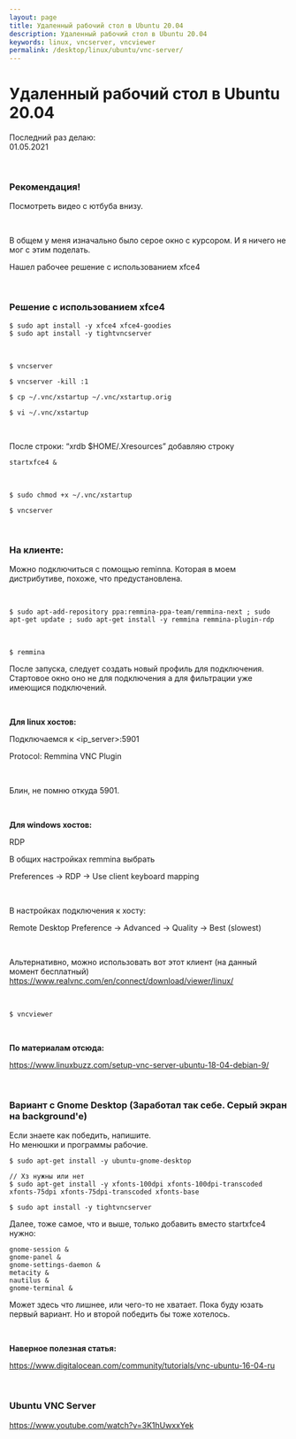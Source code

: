 ```yaml
---
layout: page
title: Удаленный рабочий стол в Ubuntu 20.04
description: Удаленный рабочий стол в Ubuntu 20.04
keywords: linux, vncserver, vncviewer
permalink: /desktop/linux/ubuntu/vnc-server/
---
```


# Удаленный рабочий стол в Ubuntu 20.04

Последний раз делаю:  
01.05.2021

<br/>

### Рекомендация!

Посмотреть видео с ютбуба внизу.

<br/>

В общем у меня изначально было серое окно с курсором. И я ничего не мог с этим поделать.

Нашел рабочее решение с использованием xfce4

<br/>

### Решение с использованием xfce4

    $ sudo apt install -y xfce4 xfce4-goodies
    $ sudo apt install -y tightvncserver

<br/>

    $ vncserver

    $ vncserver -kill :1

    $ cp ~/.vnc/xstartup ~/.vnc/xstartup.orig

    $ vi ~/.vnc/xstartup

<br/>

После строки: “xrdb $HOME/.Xresources” добавляю строку

```
startxfce4 &
```

<br/>

```
$ sudo chmod +x ~/.vnc/xstartup

$ vncserver
```

<br/>

### На клиенте:

Можно подключиться с помощью reminna. Которая в моем дистрибутиве, похоже, что предустановлена.

<br/>

```
$ sudo apt-add-repository ppa:remmina-ppa-team/remmina-next ; sudo apt-get update ; sudo apt-get install -y remmina remmina-plugin-rdp
```

<br/>

```
$ remmina
```

После запуска, следует создать новый профиль для подключения. Стартовое окно оно не для подключения а для фильтрации уже имеющися подключений.

<br/>

**Для linux хостов:**

Подключаемся к <ip_server>:5901

Protocol: Remmina VNC Plugin

<br/>

Блин, не помню откуда 5901.

<br/>

**Для windows хостов:**

RDP

В общих настройках remmina выбрать

Preferences -> RDP -> Use client keyboard mapping

<br/>

В настройках подключения к хосту:

Remote Desktop Preference -> Advanced -> Quality -> Best (slowest)

<br/>

Альтернативно, можно использовать вот этот клиент (на данный момент бесплатный)  
https://www.realvnc.com/en/connect/download/viewer/linux/

<br/>

```
$ vncviewer
```

<br/>

**По материалам отсюда:**

https://www.linuxbuzz.com/setup-vnc-server-ubuntu-18-04-debian-9/

<br/>

### Вариант с Gnome Desktop (Заработал так себе. Серый экран на background'е)

Если знаете как победить, напишите.  
Но менюшки и программы рабочие.

```
$ sudo apt-get install -y ubuntu-gnome-desktop

// Хз нужны или нет
$ sudo apt-get install -y xfonts-100dpi xfonts-100dpi-transcoded xfonts-75dpi xfonts-75dpi-transcoded xfonts-base

$ sudo apt install -y tightvncserver
```

Далее, тоже самое, что и выше, только добавить вместо startxfce4 нужно:

```
gnome-session &
gnome-panel &
gnome-settings-daemon &
metacity &
nautilus &
gnome-terminal &
```

Может здесь что лишнее, или чего-то не хватает.
Пока буду юзать первый вариант. Но и второй победить бы тоже хотелось.

<br/>

**Наверное полезная статья:**

https://www.digitalocean.com/community/tutorials/vnc-ubuntu-16-04-ru

<br/>

### Ubuntu VNC Server

https://www.youtube.com/watch?v=3K1hUwxxYek
